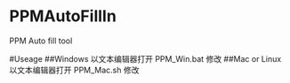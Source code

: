 # PPMAutoFillIn
PPM Auto fill tool

#Useage
  ##Windows
   以文本编辑器打开 PPM_Win.bat 修改
  ##Mac or Linux
   以文本编辑器打开 PPM_Mac.sh 修改
